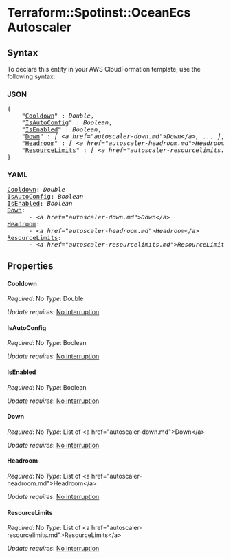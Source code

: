 # Terraform::Spotinst::OceanEcs Autoscaler

## Syntax

To declare this entity in your AWS CloudFormation template, use the following syntax:

### JSON

<pre>
{
    "<a href="#cooldown" title="Cooldown">Cooldown</a>" : <i>Double</i>,
    "<a href="#isautoconfig" title="IsAutoConfig">IsAutoConfig</a>" : <i>Boolean</i>,
    "<a href="#isenabled" title="IsEnabled">IsEnabled</a>" : <i>Boolean</i>,
    "<a href="#down" title="Down">Down</a>" : <i>[ &lt;a href=&#34;autoscaler-down.md&#34;&gt;Down&lt;/a&gt;, ... ]</i>,
    "<a href="#headroom" title="Headroom">Headroom</a>" : <i>[ &lt;a href=&#34;autoscaler-headroom.md&#34;&gt;Headroom&lt;/a&gt;, ... ]</i>,
    "<a href="#resourcelimits" title="ResourceLimits">ResourceLimits</a>" : <i>[ &lt;a href=&#34;autoscaler-resourcelimits.md&#34;&gt;ResourceLimits&lt;/a&gt;, ... ]</i>
}
</pre>

### YAML

<pre>
<a href="#cooldown" title="Cooldown">Cooldown</a>: <i>Double</i>
<a href="#isautoconfig" title="IsAutoConfig">IsAutoConfig</a>: <i>Boolean</i>
<a href="#isenabled" title="IsEnabled">IsEnabled</a>: <i>Boolean</i>
<a href="#down" title="Down">Down</a>: <i>
      - &lt;a href=&#34;autoscaler-down.md&#34;&gt;Down&lt;/a&gt;</i>
<a href="#headroom" title="Headroom">Headroom</a>: <i>
      - &lt;a href=&#34;autoscaler-headroom.md&#34;&gt;Headroom&lt;/a&gt;</i>
<a href="#resourcelimits" title="ResourceLimits">ResourceLimits</a>: <i>
      - &lt;a href=&#34;autoscaler-resourcelimits.md&#34;&gt;ResourceLimits&lt;/a&gt;</i>
</pre>

## Properties

#### Cooldown

_Required_: No
_Type_: Double

_Update requires_: [No interruption](https://docs.aws.amazon.com/AWSCloudFormation/latest/UserGuide/using-cfn-updating-stacks-update-behaviors.html#update-no-interrupt)

#### IsAutoConfig

_Required_: No
_Type_: Boolean

_Update requires_: [No interruption](https://docs.aws.amazon.com/AWSCloudFormation/latest/UserGuide/using-cfn-updating-stacks-update-behaviors.html#update-no-interrupt)

#### IsEnabled

_Required_: No
_Type_: Boolean

_Update requires_: [No interruption](https://docs.aws.amazon.com/AWSCloudFormation/latest/UserGuide/using-cfn-updating-stacks-update-behaviors.html#update-no-interrupt)

#### Down

_Required_: No
_Type_: List of &lt;a href=&#34;autoscaler-down.md&#34;&gt;Down&lt;/a&gt;

_Update requires_: [No interruption](https://docs.aws.amazon.com/AWSCloudFormation/latest/UserGuide/using-cfn-updating-stacks-update-behaviors.html#update-no-interrupt)

#### Headroom

_Required_: No
_Type_: List of &lt;a href=&#34;autoscaler-headroom.md&#34;&gt;Headroom&lt;/a&gt;

_Update requires_: [No interruption](https://docs.aws.amazon.com/AWSCloudFormation/latest/UserGuide/using-cfn-updating-stacks-update-behaviors.html#update-no-interrupt)

#### ResourceLimits

_Required_: No
_Type_: List of &lt;a href=&#34;autoscaler-resourcelimits.md&#34;&gt;ResourceLimits&lt;/a&gt;

_Update requires_: [No interruption](https://docs.aws.amazon.com/AWSCloudFormation/latest/UserGuide/using-cfn-updating-stacks-update-behaviors.html#update-no-interrupt)

